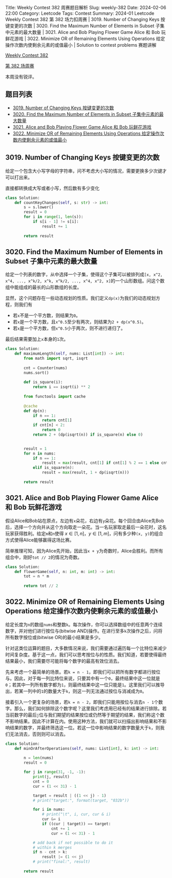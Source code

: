 Title: Weekly Contest 382 周赛题目解析
Slug: weekly-382
Date: 2024-02-06 22:00
Category: Leetcode
Tags: Contest
Summary: 2024-01 Leetcode Weekly Contest 382 第 382 场力扣周赛 | 3019. Number of Changing Keys 按键变更的次数 | 3020. Find the Maximum Number of Elements in Subset 子集中元素的最大数量 | 3021. Alice and Bob Playing Flower Game Alice 和 Bob 玩鲜花游戏 | 3022. Minimize OR of Remaining Elements Using Operations 给定操作次数内使剩余元素的或值最小 | Solution to contest problems 赛题讲解

[Weekly Contest 382](https://leetcode.com/contest/weekly-contest-382/)

[第 382 场周赛](https://leetcode.cn/contest/weekly-contest-382/)

本周没有锐评。

## 题目列表

- [3019. Number of Changing Keys 按键变更的次数](https://leetcode.com/problems/number-of-changing-keys/description/)
- [3020. Find the Maximum Number of Elements in Subset 子集中元素的最大数量](https://leetcode.com/problems/find-the-maximum-number-of-elements-in-subset/description/)
- [3021. Alice and Bob Playing Flower Game Alice 和 Bob 玩鲜花游戏](https://leetcode.com/problems/alice-and-bob-playing-flower-game/description/)
- [3022. Minimize OR of Remaining Elements Using Operations 给定操作次数内使剩余元素的或值最小](https://leetcode.com/problems/minimize-or-of-remaining-elements-using-operations/)

## 3019. Number of Changing Keys 按键变更的次数

给定一个包含大小写字母的字符串，问不考虑大小写的情况，需要更换多少次键才可以打出来。

直接都转换成大写或者小写，然后数有多少变化

```python
class Solution:
    def countKeyChanges(self, s: str) -> int:
        s = s.lower()
        result = 0
        for i in range(1, len(s)):
            if s[i - 1] != s[i]:
                result += 1
        
        return result
```

## 3020. Find the Maximum Number of Elements in Subset 子集中元素的最大数量

给定一个列表的数字，从中选择一个子集，使得这个子集可以被排列成`[x, x^2, x^4, ..., x^k/2, x^k, x^k/2, ..., x^4, x^2, x]`的一个山形数组。问这个数组中能组成的最长的山形数组的长度。

显然，这个问题存在一些动态规划的性质。我们定义`dp(x)`为我们的动态规划方程，则我们有

* 若`x`不是一个平方数，则结果为`0`。
* 若`x`是一个平方数，且`x^0.5`至少有两次，则结果为`2 + dp(x^0.5)`。
* 若`x`是一个平方数，但`x^0.5`小于两次，则不进行递归了。

最后结果需要加上`x`本身的`1`次。


```python
class Solution:
    def maximumLength(self, nums: List[int]) -> int:
        from math import sqrt, isqrt
        
        cnt = Counter(nums)
        nums.sort()
        
        def is_square(i):
            return i == isqrt(i) ** 2
        
        from functools import cache
        
        @cache
        def dp(n):
            if n == 1:
                return cnt[1]
            if cnt[n] < 2:
                return 0
            return 2 + (dp(isqrt(n)) if is_square(n) else 0)

        
        result = 1
        for n in nums:
            if n == 1:
                result = max(result, cnt[1] if cnt[1] % 2 == 1 else cnt[1] - 1)
            elif is_square(n):
                result = max(result, 1 + dp(isqrt(n)))
                
        return result
```

## 3021. Alice and Bob Playing Flower Game Alice 和 Bob 玩鲜花游戏

假设Alice和Bob站在原点，左边有`x`朵花，右边有`y`朵花。每个回合由Alice先Bob后，选择一个方向并从这个方向取走一朵花。当一名玩家取走最后一朵花时，这名玩家获得胜利。给定`m`和`n`使得 $x \in [1, n]$，$y \in [1, m]$，问有多少种`(x, y)`的组合方式使得Alice能够赢得这场比赛。

简单推理可知，因为Alice先开始，因此当`x + y`为奇数时，Alice会胜利。而所有组合中，刚好`tot // 2`的情况为奇数。

```python
class Solution:
    def flowerGame(self, n: int, m: int) -> int:
        tot = n * m
        
        return tot // 2
```

## 3022. Minimize OR of Remaining Elements Using Operations 给定操作次数内使剩余元素的或值最小

给定长度为`n`的数组`nums`和整数`k`。每次操作，你可以选择数组中的任意两个连续数字，并对他们进行按位与(bitwise AND)操作。在进行至多`k`次操作之后，问将所有数字按位或(bitwise OR)的最小结果是多少。

针对这类位运算的题目，大多数情况来说，我们需要通过遍历每一个比特位来减少时间复杂度。基于这一点，我们可以思考按位与的性质。我们知道，若要使得最终结果最小，我们需要尽可能将每个数字的最高有效位消去。

先来考虑一个最简单的场景。若`k = n - 1`，即我们可以把所有数字都进行按位与。因此，对于每一列比特位来说，只要其中有一个`0`，最终结果中这一位就是`0`；若其中一列所有数字都为`1`，则最终结果中这一位只能是`1`。这里我们可以推导出，若某一列中的`1`的数量大于`k`，则这一列无法通过按位与消减成为`0`。

接着引入一个更复杂的场景，若`k = n - 2`，即我们只能用按位与消去`n - 1`个数字。那么，我们如何排除这个数字呢？这里我们考虑用已经有的结果进行排除。若当前数字的最后`j`位与我们期望的结果按位或仍然等于期望的结果，我们称这个数不影响结果。因此不计算在内。使用这种方法，我们就可以扫描出影响结果和不影响结果的数字，并最终筛选这一位。若这一位中影响结果的数字数量大于`k`，则我们无法消去，否则则可以消去。

```python
class Solution:
    def minOrAfterOperations(self, nums: List[int], k: int) -> int:
        
        n = len(nums)
        result = 0

        for j in range(31, -1, -1):
            print(j, result)
            cnt = 0
            cur = (1 << 31) - 1

            target = result | ((1 << j) - 1)
            # print("target:", format(target, "032b"))

            for i in nums:
                # print("\t", i, cur, cur & i)
                cur &= i
                if ((cur | target)) == target:
                    cnt += 1
                    cur = (1 << 31) - 1

            # add back if not possible to do it 
            # within k merges
            if n - cnt > k:
                result |= (1 << j)
            # print("final:", result)
        
        return result
```